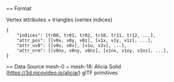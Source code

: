 == Format

Vertex attributes + triangles (vertex indices)

```
{
    "indices": [tr00, tr01, tr02, tr10, tr11, tr12, ...],
    "attr_pos": [[v0x, v0y, v0z], [v1x, v1y, v1z], ...],
    "attr_uv0": [[v0u, v0v], [v1u, v2v], ...],
    "attr_nrm": [[v0nx, v0ny, v0nz], [v1nx, v1ny, v1nz], ...],
}
```

== Data Source
mesh-0 ~ mesh-18: Alicia Solid (https://3d.nicovideo.jp/alicia/) glTF primitives
